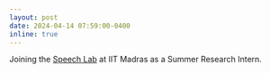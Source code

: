 ```yaml
---
layout: post
date: 2024-04-14 07:59:00-0400
inline: true
---
```


Joining the [Speech Lab](https://asr.iitm.ac.in/) at IIT Madras as a Summer Research Intern.
